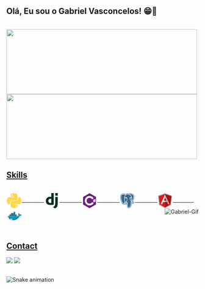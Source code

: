 ## Olá, Eu sou o Gabriel Vasconcelos! 😁👋

</br>

 <div>
  <a href="https://github.com/gabrielsvasc">
   <img align="center" height="170" width="500" src="https://github-readme-stats.vercel.app/api/top-langs/?username=gabrielsvasc&layout=compact&langs_count=16&theme=dracula"/>
  <img align="center" height="170" width="500" src="https://github-readme-stats.vercel.app/api?username=gabrielsvasc&show_icons=true&theme=dracula&include_all_commits=true&count_private=true&hide=issues"/>
</div>

## Skills

<div style="display: inline_block"><br>
  <img height="40" align="center" alt="Gabriel-Python" height="30" width="40" src="https://raw.githubusercontent.com/devicons/devicon/master/icons/python/python-plain.svg">
 &nbsp;&nbsp;&nbsp;&nbsp;&nbsp;&nbsp;&nbsp;&nbsp;&nbsp;&nbsp;&nbsp;&nbsp;&nbsp;
  <img height="40" align="center" alt="Gabriel-HTML" height="30" width="40" src="https://raw.githubusercontent.com/devicons/devicon/master/icons/django/django-plain.svg">
 &nbsp;&nbsp;&nbsp;&nbsp;&nbsp;&nbsp;&nbsp;&nbsp;&nbsp;&nbsp;&nbsp;&nbsp;&nbsp;
  <img height="40" align="center" alt="Gabriel-C#" height="30" width="40" src="https://raw.githubusercontent.com/devicons/devicon/master/icons/csharp/csharp-plain.svg">
 &nbsp;&nbsp;&nbsp;&nbsp;&nbsp;&nbsp;&nbsp;&nbsp;&nbsp;&nbsp;&nbsp;&nbsp;&nbsp;
  <img height="40" align="center" alt="Gabriel-PostgreSQL" height="30" width="40" src="https://raw.githubusercontent.com/devicons/devicon/master/icons/postgresql/postgresql-plain.svg">
 &nbsp;&nbsp;&nbsp;&nbsp;&nbsp;&nbsp;&nbsp;&nbsp;&nbsp;&nbsp;&nbsp;&nbsp;&nbsp;
  <img height="40" align="center" alt="Gabriel-Angular" height="30" width="40" src="https://raw.githubusercontent.com/devicons/devicon/master/icons/angularjs/angularjs-original.svg">
 &nbsp;&nbsp;&nbsp;&nbsp;&nbsp;&nbsp;&nbsp;&nbsp;&nbsp;&nbsp;&nbsp;&nbsp;&nbsp;
  <img height="40" align="center" alt="Gabriel-AWS" height="30" width="40" src="https://raw.githubusercontent.com/devicons/devicon/master/icons/docker/docker-original.svg">
  <img align="right" height="180em" alt="Gabriel-Gif" src="https://media2.giphy.com/media/LaVp0AyqR5bGsC5Cbm/giphy.gif?cid=ecf05e477nt23f2aqm6c2rhip0way15ifm47pfwzm8a16b7i&rid=giphy.gif&ct=g">
</div>

</br>

## Contact

<div>
  <a href="https://www.linkedin.com/in/gabrielsvasc99/" target="_blank"><img src="https://img.shields.io/badge/-LinkedIn-%230077B5?style=for-the-badge&logo=linkedin&logoColor=white" target="_blank"></a>
  <a href = "mailto: gabriel.svasc99@gmail.com"><img src="https://img.shields.io/badge/-Gmail-%23333?style=for-the-badge&logo=gmail&logoColor=white" target="_blank"></a>
 </br>
</br>

![Snake animation](https://github.com/eagrundy/eagrundy/blob/output/github-contribution-grid-snake.svg)

</div>
